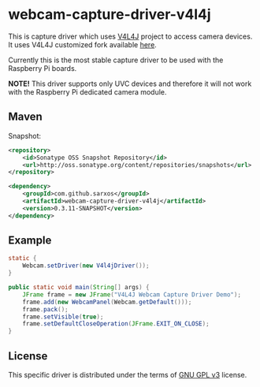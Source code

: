 # webcam-capture-driver-v4l4j

This is capture driver which uses [V4L4J](http://code.google.com/p/v4l4j) project to access camera devices. It uses V4L4J customized fork available [here](https://github.com/sarxos/v4l4j).

Currently this is the most stable capture driver to be used with the Raspberry Pi boards.

**NOTE!** This driver supports only UVC devices and therefore it will not work with the Raspberry Pi dedicated camera module.

## Maven

Snapshot:

```xml
<repository>
    <id>Sonatype OSS Snapshot Repository</id>
    <url>http://oss.sonatype.org/content/repositories/snapshots</url>
</repository>
```
```xml
<dependency>
    <groupId>com.github.sarxos</groupId>
    <artifactId>webcam-capture-driver-v4l4j</artifactId>
    <version>0.3.11-SNAPSHOT</version>
</dependency>
```

## Example

```java
static {
	Webcam.setDriver(new V4l4jDriver());
}

public static void main(String[] args) {
	JFrame frame = new JFrame("V4L4J Webcam Capture Driver Demo");
	frame.add(new WebcamPanel(Webcam.getDefault()));
	frame.pack();
	frame.setVisible(true);
	frame.setDefaultCloseOperation(JFrame.EXIT_ON_CLOSE);
}
```

## License

This specific driver is distributed under the terms of [GNU GPL v3](http://www.gnu.org/copyleft/gpl.html) license.
